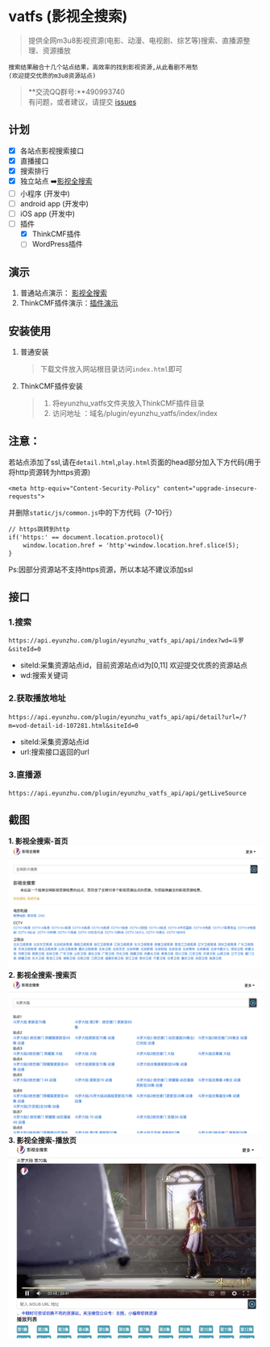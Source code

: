 # vatfs (影视全搜索)
> 提供全网m3u8影视资源(电影、动漫、电视剧、综艺等)搜索、直播源整理、资源播放

	搜索结果融合十几个站点结果，高效率的找到影视资源,从此看剧不用愁
	(欢迎提交优质的m3u8资源站点)
> **交流QQ群号:**490993740	
> 有问题，或者建议，请提交 [issues](https://github.com/eyunzhu/vatfs/issues)
## 计划
- [X] 各站点影视搜索接口
- [X] 直播接口
- [X] 搜索排行
- [X] 独立站点 ➡️[影视全搜索](http://v.eyunzhu.com)
- [ ] 小程序 (开发中)
- [ ] android app (开发中)
- [ ] iOS app (开发中)
- [ ] 插件
	- [X] ThinkCMF插件
	- [ ] WordPress插件

## 演示
1. 普通站点演示： [影视全搜索](http://v.eyunzhu.com)
2. ThinkCMF插件演示：[插件演示](https://tools.eyunzhu.com/plugin/eyunzhu_vatfs/index/index)

## 安装使用
1. 普通安装
	> 下载文件放入网站根目录访问`index.html`即可
2. ThinkCMF插件安装
	> 1. 将eyunzhu_vatfs文件夹放入ThinkCMF插件目录
	> 2. 访问地址 ：域名/plugin/eyunzhu_vatfs/index/index

## 注意：
若站点添加了ssl,请在`detail.html`,`play.html`页面的head部分加入下方代码(用于将http资源转为https资源)
```
<meta http-equiv="Content-Security-Policy" content="upgrade-insecure-requests">
```
并删除`static/js/common.js`中的下方代码（7-10行）
```
// https跳转到http
if('https:' == document.location.protocol){
	window.location.href = 'http'+window.location.href.slice(5);
}
```
Ps:因部分资源站不支持https资源，所以本站不建议添加ssl

## 接口
### 1.搜索
`https://api.eyunzhu.com/plugin/eyunzhu_vatfs_api/api/index?wd=斗罗&siteId=0`
- siteId:采集资源站点id，目前资源站点id为[0,11] 欢迎提交优质的资源站点
- wd:搜索关键词

### 2.获取播放地址
`https://api.eyunzhu.com/plugin/eyunzhu_vatfs_api/api/detail?url=/?m=vod-detail-id-107281.html&siteId=0`
- siteId:采集资源站点id
- url:搜索接口返回的url

### 3.直播源
`https://api.eyunzhu.com/plugin/eyunzhu_vatfs_api/api/getLiveSource`


## 截图
**1. 影视全搜索-首页**
<img src="screenshot/1.jpg" alt="影视全搜索-首页" />
**2. 影视全搜索-搜索页**
<img src="screenshot/2.jpg" alt="影视全搜索-搜索页" />
**3. 影视全搜索-播放页**
<img src="screenshot/3.jpg" alt="影视全搜索-播放页" />



